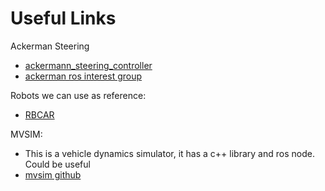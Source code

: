 # Useful Links

Ackerman Steering
- [ackermann_steering_controller](http://wiki.ros.org/ackermann_steering_controller)
- [ackerman ros interest group](http://wiki.ros.org/Ackermann%20Group)

Robots we can use as reference:
- [RBCAR](http://wiki.ros.org/Robots/RBCAR)

MVSIM:
 - This is a vehicle dynamics simulator, it has a c++ library and ros node. Could be useful
 - [mvsim github](https://github.com/ual-arm-ros-pkg/mvsim)
